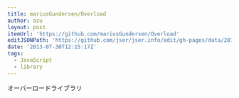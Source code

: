 ```yaml
---
title: mariusGundersen/Overload
author: azu
layout: post
itemUrl: 'https://github.com/mariusGundersen/Overload'
editJSONPath: 'https://github.com/jser/jser.info/edit/gh-pages/data/2013/07/index.json'
date: '2013-07-30T12:15:17Z'
tags:
  - JavaScript
  - library
---
```

オーバーロードライブラリ
